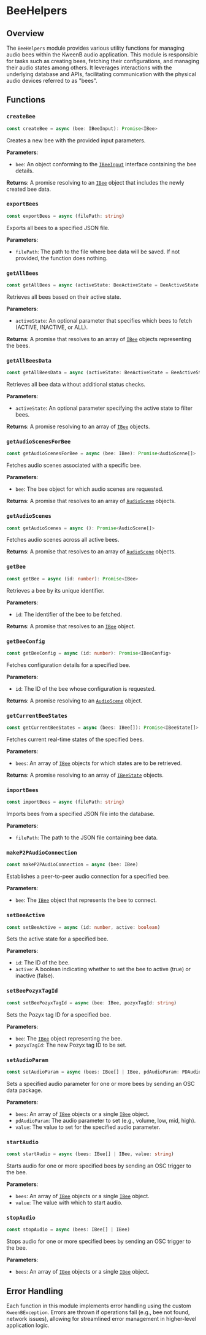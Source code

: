 # BeeHelpers

## Overview

The `BeeHelpers` module provides various utility functions for managing audio bees within the KweenB audio application. This module is responsible for tasks such as creating bees, fetching their configurations, and managing their audio states among others. It leverages interactions with the underlying database and APIs, facilitating communication with the physical audio devices referred to as "bees".

## Functions

### `createBee`

```typescript
const createBee = async (bee: IBeeInput): Promise<IBee>
```

Creates a new bee with the provided input parameters.

**Parameters**:

- `bee`: An object conforming to the [`IBeeInput`](../../../types/interfaces#ibeeinput) interface containing the bee details.

**Returns**: A promise resolving to an [`IBee`](../../../types/interfaces#ibee) object that includes the newly created bee data.

### `exportBees`

```typescript
const exportBees = async (filePath: string)
```

Exports all bees to a specified JSON file.

**Parameters**:

- `filePath`: The path to the file where bee data will be saved. If not provided, the function does nothing.

### `getAllBees`

```typescript
const getAllBees = async (activeState: BeeActiveState = BeeActiveState.ACTIVE)
```

Retrieves all bees based on their active state.

**Parameters**:

- `activeState`: An optional parameter that specifies which bees to fetch (ACTIVE, INACTIVE, or ALL).

**Returns**: A promise that resolves to an array of [`IBee`](../../../types/interfaces#ibee) objects representing the bees.

### `getAllBeesData`

```typescript
const getAllBeesData = async (activeState: BeeActiveState = BeeActiveState.ACTIVE)
```

Retrieves all bee data without additional status checks.

**Parameters**:

- `activeState`: An optional parameter specifying the active state to filter bees.

**Returns**: A promise resolving to an array of [`IBee`](../../../types/interfaces#ibee) objects.

### `getAudioScenesForBee`

```typescript
const getAudioScenesForBee = async (bee: IBee): Promise<AudioScene[]>
```

Fetches audio scenes associated with a specific bee.

**Parameters**:

- `bee`: The bee object for which audio scenes are requested.

**Returns**: A promise that resolves to an array of [`AudioScene`](../../../types/interfaces#audioscene) objects.

### `getAudioScenes`

```typescript
const getAudioScenes = async (): Promise<AudioScene[]>
```

Fetches audio scenes across all active bees.

**Returns**: A promise that resolves to an array of [`AudioScene`](../../../types/interfaces#audioscene) objects.

### `getBee`

```typescript
const getBee = async (id: number): Promise<IBee>
```

Retrieves a bee by its unique identifier.

**Parameters**:

- `id`: The identifier of the bee to be fetched.

**Returns**: A promise that resolves to an [`IBee`](../../../types/interfaces#ibee) object.

### `getBeeConfig`

```typescript
const getBeeConfig = async (id: number): Promise<IBeeConfig>
```

Fetches configuration details for a specified bee.

**Parameters**:

- `id`: The ID of the bee whose configuration is requested.

**Returns**: A promise resolving to an [`AudioScene`](../../../types/interfaces#audioscene) object.

### `getCurrentBeeStates`

```typescript
const getCurrentBeeStates = async (bees: IBee[]): Promise<IBeeState[]>
```

Fetches current real-time states of the specified bees.

**Parameters**:

- `bees`: An array of [`IBee`](../../../types/interfaces#ibee) objects for which states are to be retrieved.

**Returns**: A promise resolving to an array of [`IBeeState`](../../../types/interfaces#ibeestate) objects.

### `importBees`

```typescript
const importBees = async (filePath: string)
```

Imports bees from a specified JSON file into the database.

**Parameters**:

- `filePath`: The path to the JSON file containing bee data.

### `makeP2PAudioConnection`

```typescript
const makeP2PAudioConnection = async (bee: IBee)
```

Establishes a peer-to-peer audio connection for a specified bee.

**Parameters**:

- `bee`: The [`IBee`](../../../types/interfaces#ibee) object that represents the bee to connect.

### `setBeeActive`

```typescript
const setBeeActive = async (id: number, active: boolean)
```

Sets the active state for a specified bee.

**Parameters**:

- `id`: The ID of the bee.
- `active`: A boolean indicating whether to set the bee to active (true) or inactive (false).

### `setBeePozyxTagId`

```typescript
const setBeePozyxTagId = async (bee: IBee, pozyxTagId: string)
```

Sets the Pozyx tag ID for a specified bee.

**Parameters**:

- `bee`: The [`IBee`](../../../types/interfaces#ibee) object representing the bee.
- `pozyxTagId`: The new Pozyx tag ID to be set.

### `setAudioParam`

```typescript
const setAudioParam = async (bees: IBee[] | IBee, pdAudioParam: PDAudioParam, value: number | boolean)
```

Sets a specified audio parameter for one or more bees by sending an OSC data package.

**Parameters**:

- `bees`: An array of [`IBee`](../../../types/interfaces#ibee) objects or a single [`IBee`](../../../types/interfaces#ibee) object.
- `pdAudioParam`: The audio parameter to set (e.g., volume, low, mid, high).
- `value`: The value to set for the specified audio parameter.

### `startAudio`

```typescript
const startAudio = async (bees: IBee[] | IBee, value: string)
```

Starts audio for one or more specified bees by sending an OSC trigger to the bee.

**Parameters**:

- `bees`: An array of [`IBee`](../../../types/interfaces#ibee) objects or a single [`IBee`](../../../types/interfaces#ibee) object.
- `value`: The value with which to start audio.

### `stopAudio`

```typescript
const stopAudio = async (bees: IBee[] | IBee)
```

Stops audio for one or more specified bees by sending an OSC trigger to the bee.

**Parameters**:

- `bees`: An array of [`IBee`](../../../types/interfaces#ibee) objects or a single [`IBee`](../../../types/interfaces#ibee) object.

## Error Handling

Each function in this module implements error handling using the custom `KweenBException`. Errors are thrown if operations fail (e.g., bee not found, network issues), allowing for streamlined error management in higher-level application logic.
